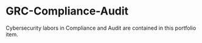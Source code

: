 # GRC-Compliance-Audit
Cybersecurity labors in Compliance and Audit are contained in this portfolio item.
